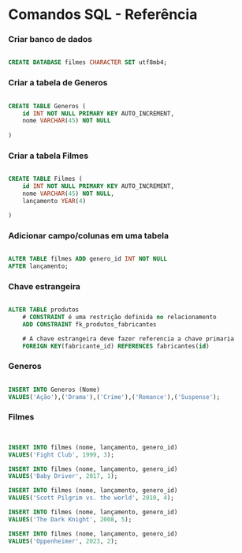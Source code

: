 # Comandos SQL - Referência

### Criar banco de dados

```sql

CREATE DATABASE filmes CHARACTER SET utf8mb4;

```

### Criar a tabela de Generos

```sql

CREATE TABLE Generos (
    id INT NOT NULL PRIMARY KEY AUTO_INCREMENT,
    nome VARCHAR(45) NOT NULL
    
)

```

### Criar a tabela Filmes

```sql

CREATE TABLE Filmes (
    id INT NOT NULL PRIMARY KEY AUTO_INCREMENT,
    nome VARCHAR(45) NOT NULL,
    lançamento YEAR(4)

)

```

### Adicionar campo/colunas em uma tabela

```sql

ALTER TABLE filmes ADD genero_id INT NOT NULL
AFTER lançamento;

```

### Chave estrangeira

```sql

ALTER TABLE produtos
    # CONSTRAINT é uma restrição definida no relacionamento
    ADD CONSTRAINT fk_produtos_fabricantes

    # A chave estrangeira deve fazer referencia a chave primaria
    FOREIGN KEY(fabricante_id) REFERENCES fabricantes(id)

```

### Generos

```sql

INSERT INTO Generos (Nome)
VALUES('Ação'),('Drama'),('Crime'),('Romance'),('Suspense');

```

### Filmes

```sql


INSERT INTO filmes (nome, lançamento, genero_id)
VALUES('Fight Club', 1999, 3);

INSERT INTO filmes (nome, lançamento, genero_id)
VALUES('Baby Driver', 2017, 1);

INSERT INTO filmes (nome, lançamento, genero_id)
VALUES('Scott Pilgrim vs. the world', 2010, 4);

INSERT INTO filmes (nome, lançamento, genero_id)
VALUES('The Dark Knight', 2008, 5);

INSERT INTO filmes (nome, lançamento, genero_id)
VALUES('Oppenheimer', 2023, 2);


```
